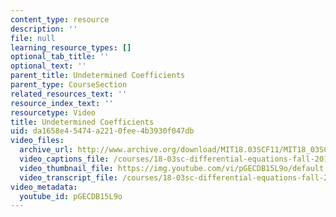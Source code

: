 ```yaml
---
content_type: resource
description: ''
file: null
learning_resource_types: []
optional_tab_title: ''
optional_text: ''
parent_title: Undetermined Coefficients
parent_type: CourseSection
related_resources_text: ''
resource_index_text: ''
resourcetype: Video
title: Undetermined Coefficients
uid: da1658e4-5474-a221-0fee-4b3930f047db
video_files:
  archive_url: http://www.archive.org/download/MIT18.03SCF11/MIT18_03SC_110720_D6_300k.mp4
  video_captions_file: /courses/18-03sc-differential-equations-fall-2011/57bbc0e536df59eaa1cfc0c712db60de_pGECDB15L9o.vtt
  video_thumbnail_file: https://img.youtube.com/vi/pGECDB15L9o/default.jpg
  video_transcript_file: /courses/18-03sc-differential-equations-fall-2011/cbf469e333853f4a2df018b97611f778_pGECDB15L9o.pdf
video_metadata:
  youtube_id: pGECDB15L9o
---
```

